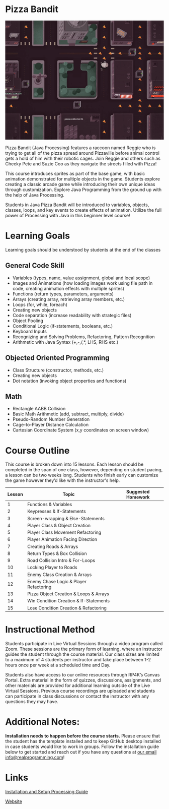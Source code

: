 # Pizza Bandit

![pizzabandit_gamepreview.gif](pizzabandit_gamepreview.gif)

Pizza Bandit (Java Processing) features a raccoon named Reggie who is trying to get all of the pizza spread around Pizzaville before animal control gets a hold of him with their robotic cages. Join Reggie and others such as Cheeky Pete and Suzie Coo as they navigate the streets filled with Pizza!

This course introduces sprites as part of the base game, with basic animation demonstrated for multiple objects in the game. Students explore creating a classic arcade game while introducing their own unique ideas through customization. Explore Java Programming from the ground up with the help of Java Processing.

Students in Java Pizza Bandit will be introduced to variables, objects, classes, loops, and key events to create effects of animation. Utilize the full power of Processing with Java in this beginner level course!

# Learning Goals

Learning goals should be understood by students at the end of the classes

## General Code Skill
* Variables (types, name, value assignment, global and local scope)
* Images and Animations (how loading images work using file path in code, creating animation effects with multiple sprites)
* Functions (return types, parameters, arguments)
* Arrays (creating array, retrieving array members, etc.)
* Loops (for, while, foreach)
* Creating new objects
* Code separation (increase readability with strategic files)
* Object Pooling
* Conditional Logic (if-statements, booleans, etc.)
* Keyboard Inputs
* Recognizing and Solving Problems, Refactoring, Pattern Recognition
* Arithmetic with Java Syntax (+,-,/,*, LHS, RHS etc.)

## Objected Oriented Programming
* Class Structure (constructor, methods, etc.)
* Creating new objects
* Dot notation (invoking object properties and functions)

## Math
* Rectangle AABB Collision
* Basic Math Arithmetic (add, subtract, multiply, divide)
* Pseudo-Random Number Generation
* Cage-to-Player Distance Calculation
* Cartesian Coordinate System (x,y coordinates on screen window)
  
# Course Outline
This course is broken down into 15 lessons. Each lesson should be completed in the span of one class, however, depending on student pacing,
a lesson can be two weeks long. Students who finish early can customize the game however they’d like with the instructor's help.

| Lesson | Topic                       | Suggested Homework                                   |
|------|-----------------------------------|------------------------------------------------------|
| 1    | Functions & Variables                      |                                                      |
| 2    | Keypresses & If-Statements                 |                                                      |
| 3    | Screen-wrapping & Else-Statements          |                                                      |
| 4    | Player Class & Object Creation             |                                                      |
| 5    | Player Class Movement Refactoring          |                                                      |
| 6    | Player Animation Facing Direction          |                                                      |
| 7    | Creating Roads & Arrays                    |                                                      |
| 8    | Return Types & Box Collision               |                                                      |
| 9    | Road Collision Intro & For-Loops           |                                                      |
| 10   | Locking Player to Roads                    |                                                      |
| 11   | Enemy Class Creation & Arrays              |                                                      |
| 12   | Enemy Chase Logic & Player Refactoring     |                                                      |
| 13   | Pizza Object Creation & Loops & Arrays     |                                                      |
| 14   | Win Condition Creation & If-Statements     |                                                      |
| 15   | Lose Condition Creation & Refactoring      |                                                      |

# Instructional Method
Students participate in Live Virtual Sessions through a video program called Zoom.
These sessions are the primary form of learning, where an instructor guides the student
through the course material. Our class sizes are limited to a maximum of 4 students per
instructor and take place between 1-2 hours once per week at a scheduled time and
Day.

Students also have access to our online resources through RP4K’s Canvas Portal.
Extra material in the form of quizzes, discussions, assignments, and other materials are
provided for additional learning outside of the Live Virtual Sessions. Previous course
recordings are uploaded and students can participate in class discussions or contact the
instructor with any questions they may have.


# Additional Notes:
**Installation needs to happen before the course starts.**
Please ensure that the student has the template installed and to keep GitHub desktop installed in case students would like to work in groups. Follow the installation guide below to get started and reach out if you have any questions at [our email info@realprogramming.com](mailto:info@realprogramming.com)!

# Links
[Installation and Setup Processing Guide](https://docs.google.com/document/d/1l68CybTafnAKsQsMTc5M8fqCZZZ0au7lIT8ssTyRpw0/edit?usp=sharing)

[Website](https://realprogramming.com/)
